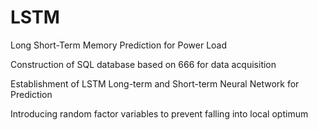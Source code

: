 # LSTM

Long Short-Term Memory Prediction for Power Load

Construction of SQL database based on 666 for data acquisition

Establishment of LSTM Long-term and Short-term Neural Network for Prediction

Introducing random factor variables to prevent falling into local optimum

